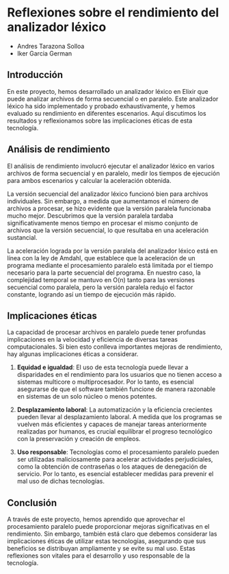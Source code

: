 # Reflexiones sobre el rendimiento del analizador léxico
- Andres Tarazona Solloa
- Iker Garcia German
## Introducción

En este proyecto, hemos desarrollado un analizador léxico en Elixir que puede analizar archivos de forma secuencial o en paralelo. Este analizador léxico ha sido implementado y probado exhaustivamente, y hemos evaluado su rendimiento en diferentes escenarios. Aquí discutimos los resultados y reflexionamos sobre las implicaciones éticas de esta tecnología.

## Análisis de rendimiento

El análisis de rendimiento involucró ejecutar el analizador léxico en varios archivos de forma secuencial y en paralelo, medir los tiempos de ejecución para ambos escenarios y calcular la aceleración obtenida.

La versión secuencial del analizador léxico funcionó bien para archivos individuales. Sin embargo, a medida que aumentamos el número de archivos a procesar, se hizo evidente que la versión paralela funcionaba mucho mejor. Descubrimos que la versión paralela tardaba significativamente menos tiempo en procesar el mismo conjunto de archivos que la versión secuencial, lo que resultaba en una aceleración sustancial.

La aceleración lograda por la versión paralela del analizador léxico está en línea con la ley de Amdahl, que establece que la aceleración de un programa mediante el procesamiento paralelo está limitada por el tiempo necesario para la parte secuencial del programa. En nuestro caso, la complejidad temporal se mantuvo en O(n) tanto para las versiones secuencial como paralela, pero la versión paralela redujo el factor constante, logrando así un tiempo de ejecución más rápido.

## Implicaciones éticas

La capacidad de procesar archivos en paralelo puede tener profundas implicaciones en la velocidad y eficiencia de diversas tareas computacionales. Si bien esto conlleva importantes mejoras de rendimiento, hay algunas implicaciones éticas a considerar.

1. **Equidad e igualdad**: El uso de esta tecnología puede llevar a disparidades en el rendimiento para los usuarios que no tienen acceso a sistemas multicore o multiprocesador. Por lo tanto, es esencial asegurarse de que el software también funcione de manera razonable en sistemas de un solo núcleo o menos potentes.

2. **Desplazamiento laboral**: La automatización y la eficiencia crecientes pueden llevar al desplazamiento laboral. A medida que los programas se vuelven más eficientes y capaces de manejar tareas anteriormente realizadas por humanos, es crucial equilibrar el progreso tecnológico con la preservación y creación de empleos.

3. **Uso responsable**: Tecnologías como el procesamiento paralelo pueden ser utilizadas maliciosamente para acelerar actividades perjudiciales, como la obtención de contraseñas o los ataques de denegación de servicio. Por lo tanto, es esencial establecer medidas para prevenir el mal uso de dichas tecnologías.

## Conclusión

A través de este proyecto, hemos aprendido que aprovechar el procesamiento paralelo puede proporcionar mejoras significativas en el rendimiento. Sin embargo, también está claro que debemos considerar las implicaciones éticas de utilizar estas tecnologías, asegurando que sus beneficios se distribuyan ampliamente y se evite su mal uso. Estas reflexiones son vitales para el desarrollo y uso responsable de la tecnología.